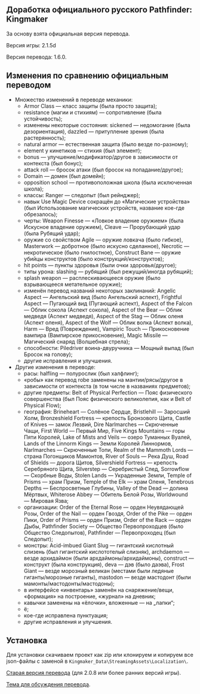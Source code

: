 Доработка официального русского Pathfinder: Kingmaker
-----------------------------------------------------

За основу взята официальная версия перевода.

Версия игры: 2.1.5d

Версия перевода: 1.6.0.

Изменения по сравнению официальным переводом
--------------------------------------------
* Множество изменений в переводе механики:
  * Armor Class — класс защиты (была просто защита);
  * resistance (магии и стихиям) — сопротивление (была устойчивость);
  * изменены некоторые состояния: sickened — недомогание (была дезориентация), dazzled — притупление зрения (была растерянность);
  * natural armor — естественная защита (было везде по-разному);
  * element у кинетиков — стихия (был элемент);
  * bonus — улучшение/модификатор/другое в зависимости от контекста (был бонус);
  * attack roll — бросок атаки (был бросок на попадание/другое);
  * Domain — домен (был домейн);
  * opposition school — противоположная школа (была исключенная школа);
  * классы: Ranger — следопыт (был рейнджер);
  * навык Use Magic Device сокращён до «Магические устройства» (был Использование магических устройств, название кое-где обрезалось);
  * черты: Weapon Finesse — «Ловкое владение оружием» (была Искусное владение оружием), Cleave — Прорубающий удар (была Рубящий удар);
  * оружие со свойством Agile — оружие ловкача (было гибкое), Masterwork — добротное (было искусно сделанное), Necrotic — некротическое (было гнилостное), Construct Bane — оружие убийцы конструктов (было конструкций/конструктов);
  * hit points — пункты здоровья (были очки здоровья/другое);
  * типы урона: slashing — рубящий (был режущий/иногда рубящий);
  * splash weapon — расплескивающееся оружие (было взрывающееся метательное оружие);
  * изменён перевод названий некоторых заклинаний: Angelic Aspect — Ангельский вид (было Ангельский аспект), Frightful Aspect — Пугающий вид (Пугающий аспект), Aspect of the Falcon — Облик сокола (Аспект сокола), Aspect of the Bear — Облик медведя (Аспект медведя), Aspect of the Stag — Облик оленя (Аспект оленя), Aspect of the Wolf — Облик волка (Аспект волка), Harm — Вред (Повреждение), Vampiric Touch — Прикосновение вампира (Вампирское прикосновение), Magic Missile — Магический снаряд (Волшебная стрела);
  * способности: Piledriver воина-двуручника — Мощный выпад (был Бросок на голову);
  * другие исправления и улучшения.
* Другие изменения в переводе:
  * расы: halfling — полурослик (был халфлинг);
  * «робы» как перевод robe заменены на мантии/рясы/другое в зависимости от контекста (в том числе в названиях предметов);
  * другие предметы: Belt of Physical Perfection — Пояс физического совершенства (был Пояс физического великолепия, как и Belt of Physical Flow);
  * география: Brineheart — Солёное Сердце, Bristlehill — Заросший Холм, Bronzeshield Fortress — крепость Бронзового Щита, Castle of Knives — замок Лезвий, Dire Narlmarches — Скрюченные Чащи, First World — Первый Мир, Five Kings Mountains — горы Пяти Королей, Lake of Mists and Veils — озеро Туманных Вуалей, Lands of the Linnorm Kings — Земли Королей Линнормов, Narlmarches — Скрюченные Топи, Realm of the Mammoth Lords — страна Погонщиков Мамонтов, River of Souls — Река Душ, Road of Shields — дорога Щитов, Silvershield Fortress — крепость Серебряного Щита, Silverstep — Серебристый След, Sorrowflow — Скорбные Воды, Stolen Lands — Украденные Земли, Temple of Prisms — храм Призм, Temple of the Elk — храм Оленя, Tenebrous Depths — Беспросветные Глубины, Valley of the Dead — долина Мёртвых, Whiterose Abbey — Обитель Белой Розы, Worldwound — Мировая Язва;
  * организации: Order of the Eternal Rose — орден Неувядающей Розы, Order of the Nail — орден Гвоздя, Order of the Pike — орден Пики, Order of Prisms — орден Призм, Order of the Rack — орден Дыбы, Pathfinder Society — Общество Первопроходцев (было Общество Следопытов), Pathfinder — Первопроходец (был Следопыт);
  * монстры: Acid-imbued Giant Slug — гигантский кислотный слизень (был гигантский кислототелый слизняк), archdaemon — везде архидаймон (были архдаймоны/архидаймоны), construct — конструкт (была конструкция), deva — дэв (было даэва), Frost Giant — везде морозный великан (местами были ледяные гиганты/морозные гиганты), mastodon — везде мастодонт (были мамонты/мастодонты/мастодоны);
  * в интерфейсе «инвентарь» заменён на снаряжение/вещи, «формация» на построение, «журнал» на дневник;
  * кавычки заменены на «ёлочки», вложенные — на „лапки“;
  * ё;
  * кое-где исправлена пунктуация;
  * другие исправления и улучшения.

Установка
---------
Для установки скачиваем проект как zip или клонируем и копируем все json-файлы с заменой в `Kingmaker_Data\StreamingAssets\Localization\`.

[Старая версия перевода](https://github.com/EugVV/PFKM-ru/archive/unof_2.0.8_last.zip) (для 2.0.8 или более ранних версий игры).

[Тема для обсуждения перевода](https://arcanecoast.ru/forum/viewtopic.php?f=8&t=1530).